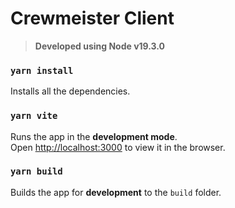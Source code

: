 # Crewmeister Client

>**Developed using Node v19.3.0**<br />

### `yarn install`

Installs all the dependencies.<br />

### `yarn vite`

Runs the app in the **development mode**.<br />
Open [http://localhost:3000](http://localhost:3000) to view it in the browser.

### `yarn build`

Builds the app for **development** to the `build` folder.<br />
